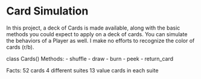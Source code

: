 
# Card Simulation

In this project, a deck of Cards is made available, along with the basic methods you could expect to apply on a deck of cards. You can simulate the behaviors of a Player as well. I make no efforts to recognize the color of cards (r/b).

class Cards()
    Methods:
        - shuffle
        - draw 
        - burn
        - peek
        - return_card

Facts:
52 cards
4 different suites
13 value cards in each suite






